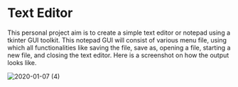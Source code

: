 # Text Editor

This personal project aim is to create a simple text editor or notepad using a tkinter GUI toolkit.  This notepad GUI will consist of 
various menu file, using which all functionalities like saving the file, save as, opening a file, starting a new file, and closing the 
text editor. Here is a screenshot on how the output looks like.

![2020-01-07 (4)](https://user-images.githubusercontent.com/55200206/71881812-ef625900-30e7-11ea-810a-f809fe36f579.png)
